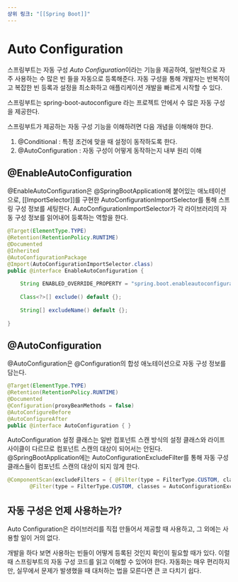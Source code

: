 ```yaml
---
상위 링크: "[[Spring Boot]]"
---
```

# Auto Configuration
스프링부트는 자동 구성 *Auto Configuration*이라는 기능을 제공하여, 일반적으로 자주 사용하는 수 많은 빈 들을 자동으로 등록해준다. 자동 구성을 통해 개발자는 반복적이고 복잡한 빈 등록과 설정을 최소화하고 애플리케이션 개발을 빠르게 시작할 수 있다.

스프링부트는 spring-boot-autoconfigure 라는 프로젝트 안에서 수 많은 자동 구성을 제공한다.

스프링부트가 제공하는 자동 구성 기능을 이해하려면 다음 개념을 이해해야 한다.
1. @Conditional : 특정 조건에 맞을 때 설정이 동작하도록 한다.
2. @AutoConfiguration : 자동 구성이 어떻게 동작하는지 내부 원리 이해

## @EnableAutoConfiguration
@EnableAutoConfiguration은 @SpringBootApplication에 붙어있는 애노테이션으로, [[ImportSelector]]를 구현한 AutoConfigurationImportSelector를 통해 스프링 구성 정보를 세팅한다. AutoConfigurationImportSelector가 각 라이브러리의 자동 구성 정보를 읽어내어 등록하는 역할을 한다.
```java
@Target(ElementType.TYPE)  
@Retention(RetentionPolicy.RUNTIME)  
@Documented  
@Inherited  
@AutoConfigurationPackage  
@Import(AutoConfigurationImportSelector.class)  
public @interface EnableAutoConfiguration {  
  
	String ENABLED_OVERRIDE_PROPERTY = "spring.boot.enableautoconfiguration";  
  
    Class<?>[] exclude() default {};  
  
    String[] excludeName() default {};  
  
}
```

## @AutoConfiguration
@AutoConfiguration은 @Configuration의 합성 애노테이션으로 자동 구성 정보를 담는다.
```java
@Target(ElementType.TYPE)  
@Retention(RetentionPolicy.RUNTIME)  
@Documented  
@Configuration(proxyBeanMethods = false)  
@AutoConfigureBefore  
@AutoConfigureAfter  
public @interface AutoConfiguration { }
```

AutoConfiguration 설정 클래스는 일반 컴포넌트 스캔 방식의 설정 클래스와 라이프사이클이 다르므로 컴포넌트 스캔의 대상이 되어서는 안된다. @SpringBootApplication에는 AutoConfigurationExcludeFilter를 통해 자동 구성 클래스들이 컴포넌트 스캔의 대상이 되지 않게 한다.
```java
@ComponentScan(excludeFilters = { @Filter(type = FilterType.CUSTOM, classes = TypeExcludeFilter.class),  
       @Filter(type = FilterType.CUSTOM, classes = AutoConfigurationExcludeFilter.class) })
```

## 자동 구성은 언제 사용하는가?
Auto Configuration은 라이브러리를 직접 만들어서 제공할 때 사용하고, 그 외에는 사용할 일이 거의 없다. 

개발을 하다 보면 사용하는 빈들이 어떻게 등록된 것인지 확인이 필요할 때가 있다. 이럴 때 스프링부트의 자동 구성 코드를 읽고 이해할 수 있어야 한다. 자동화는 매우 편리하지만, 실무에서 문제가 발생했을 때 대처하는 법을 모른다면 큰 코 다치기 쉽다.
